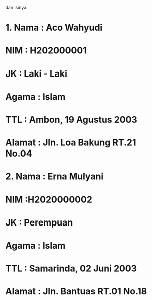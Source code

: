 dan isinya:

# 1. Nama    : Aco Wahyudi
#    NIM     : H202000001
#    JK      : Laki - Laki
#    Agama   : Islam
#    TTL     : Ambon, 19 Agustus 2003
#    Alamat  : Jln. Loa Bakung RT.21 No.04

# 2. Nama    : Erna Mulyani
#    NIM     :H2020000002
#    JK      : Perempuan
#    Agama   : Islam
#    TTL     : Samarinda, 02 Juni 2003
#    Alamat  : Jln. Bantuas RT.01 No.18
